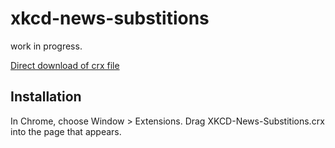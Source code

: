xkcd-news-substitions
=============

work in progress. 

[Direct download of crx file](//github.com/colllin/xkcd-news-substitions/blob/master/XKCD-News-Substitions.crx?raw=true)


Installation
------------

In Chrome, choose Window > Extensions.  Drag XKCD-News-Substitions.crx into the page that appears.
